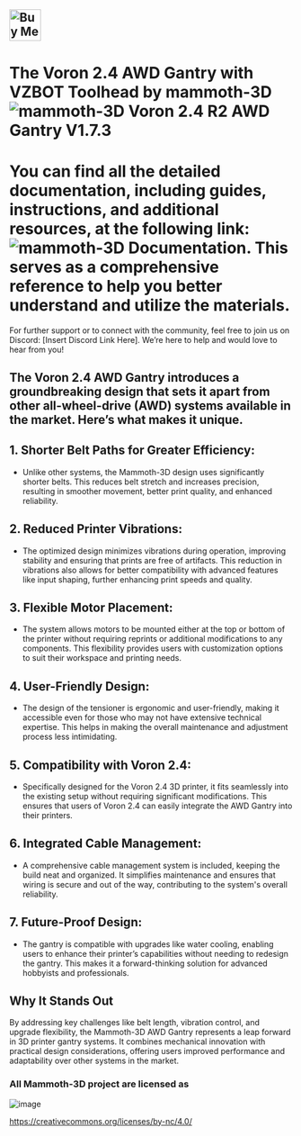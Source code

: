 ## <a href='https://ko-fi.com/mammoth3d' target='_blank'><img height='46' style='border:0px;height:56px;' src='https://az743702.vo.msecnd.net/cdn/kofi3.png?v=0' border='0' alt='Buy Me a Coffee at ko-fi.com' /></a>

# The Voron 2.4 AWD Gantry with VZBOT Toolhead by mammoth-3D ![mammoth-3D Voron 2.4 R2 AWD Gantry V1.7.3](https://github.com/Mammoth-3D/Mammoth-FDM-MODs/blob/main/mammoth-3D_AWD_Gantry_1.7.3.png)

# You can find all the detailed documentation, including guides, instructions, and additional resources, at the following link: ![mammoth-3D Documentation](https://docs.mammoth-3d.ch). This serves as a comprehensive reference to help you better understand and utilize the materials.

For further support or to connect with the community, feel free to join us on Discord: [Insert Discord Link Here]. We’re here to help and would love to hear from you!

## The Voron 2.4 AWD Gantry introduces a groundbreaking design that sets it apart from other all-wheel-drive (AWD) systems available in the market. Here’s what makes it unique. ##

## 1. Shorter Belt Paths for Greater Efficiency: ##

- Unlike other systems, the Mammoth-3D design uses significantly shorter belts. This reduces belt stretch and increases precision, resulting in smoother movement, better print quality, and enhanced reliability.

## 2. Reduced Printer Vibrations: ##

- The optimized design minimizes vibrations during operation, improving stability and ensuring that prints are free of artifacts. This reduction in vibrations also allows for better compatibility with advanced features like input shaping, further enhancing print speeds and quality.

## 3. Flexible Motor Placement: ##

- The system allows motors to be mounted either at the top or bottom of the printer without requiring reprints or additional modifications to any components. This flexibility provides users with customization options to suit their workspace and printing needs.

## 4. User-Friendly Design: ##

- The design of the tensioner is ergonomic and user-friendly, making it accessible even for those who may not have extensive technical expertise. This helps in making the overall maintenance and adjustment process less intimidating.

## 5. Compatibility with Voron 2.4: ##

- Specifically designed for the Voron 2.4 3D printer, it fits seamlessly into the existing setup without requiring significant modifications. This ensures that users of Voron 2.4 can easily integrate the AWD Gantry into their printers.

## 6. Integrated Cable Management: ##

- A comprehensive cable management system is included, keeping the build neat and organized. It simplifies maintenance and ensures that wiring is secure and out of the way, contributing to the system's overall reliability.

## 7. Future-Proof Design: ##

- The gantry is compatible with upgrades like water cooling, enabling users to enhance their printer’s capabilities without needing to redesign the gantry. This makes it a forward-thinking solution for advanced hobbyists and professionals.

## Why It Stands Out ##

By addressing key challenges like belt length, vibration control, and upgrade flexibility, the Mammoth-3D AWD Gantry represents a leap forward in 3D printer gantry systems. It combines mechanical innovation with practical design considerations, offering users improved performance and adaptability over other systems in the market.

### All Mammoth-3D project are licensed as
![image](https://user-images.githubusercontent.com/37383368/139769027-7267da5b-7f58-499d-96bc-e41d164a3aac.png)


https://creativecommons.org/licenses/by-nc/4.0/